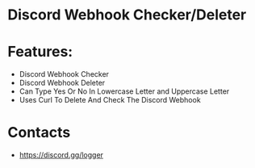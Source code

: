 #  Discord Webhook Checker/Deleter 

# Features:
- Discord Webhook Checker
- Discord Webhook Deleter
- Can Type Yes Or No In Lowercase Letter and Uppercase Letter
- Uses Curl To Delete And Check The Discord Webhook

# Contacts
- https://discord.gg/logger

